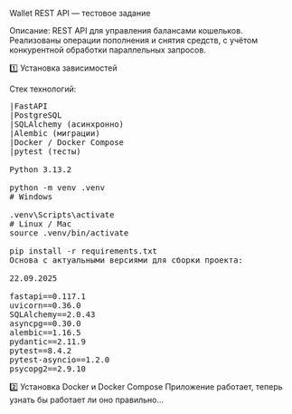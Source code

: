 Wallet REST API — тестовое задание

Описание:
REST API для управления балансами кошельков.
Реализованы операции пополнения и снятия средств, с учётом конкурентной обработки параллельных запросов.

1️⃣ Установка зависимостей

Стек технологий:
<pre>
|FastAPI
|PostgreSQL
|SQLAlchemy (асинхронно)
|Alembic (миграции)
|Docker / Docker Compose
|pytest (тесты)

Python 3.13.2

python -m venv .venv
# Windows

.venv\Scripts\activate
# Linux / Mac
source .venv/bin/activate

pip install -r requirements.txt
Основа с актуальными версиями для сборки проекта:

22.09.2025

fastapi==0.117.1
uvicorn==0.36.0
SQLAlchemy==2.0.43
asyncpg==0.30.0
alembic==1.16.5
pydantic==2.11.9
pytest==8.4.2
pytest-asyncio==1.2.0
psycopg2==2.9.10
</pre>
2️⃣ Установка Docker и Docker Compose
Приложение работает, теперь узнать бы работает ли оно правильно...